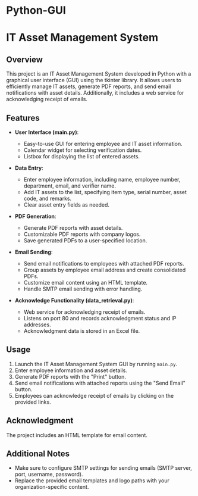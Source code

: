 # Python-GUI

# IT Asset Management System

## Overview

This project is an IT Asset Management System developed in Python with a graphical user interface (GUI) using the tkinter library. It allows users to efficiently manage IT assets, generate PDF reports, and send email notifications with asset details. Additionally, it includes a web service for acknowledging receipt of emails.

## Features

- **User Interface (main.py)**:
  - Easy-to-use GUI for entering employee and IT asset information.
  - Calendar widget for selecting verification dates.
  - Listbox for displaying the list of entered assets.
  
- **Data Entry**:
  - Enter employee information, including name, employee number, department, email, and verifier name.
  - Add IT assets to the list, specifying item type, serial number, asset code, and remarks.
  - Clear asset entry fields as needed.

- **PDF Generation**:
  - Generate PDF reports with asset details.
  - Customizable PDF reports with company logos.
  - Save generated PDFs to a user-specified location.

- **Email Sending**:
  - Send email notifications to employees with attached PDF reports.
  - Group assets by employee email address and create consolidated PDFs.
  - Customize email content using an HTML template.
  - Handle SMTP email sending with error handling.

- **Acknowledge Functionality (data_retrieval.py)**:
  - Web service for acknowledging receipt of emails.
  - Listens on port 80 and records acknowledgment status and IP addresses.
  - Acknowledgment data is stored in an Excel file.

## Usage

1. Launch the IT Asset Management System GUI by running `main.py`.
2. Enter employee information and asset details.
3. Generate PDF reports with the "Print" button.
4. Send email notifications with attached reports using the "Send Email" button.
5. Employees can acknowledge receipt of emails by clicking on the provided links.

## Acknowledgment

The project includes an HTML template for email content. 

## Additional Notes

- Make sure to configure SMTP settings for sending emails (SMTP server, port, username, password).
- Replace the provided email templates and logo paths with your organization-specific content.




